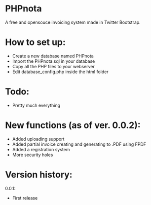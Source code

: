 PHPnota
==========
A free and opensouce invoicing system made in Twitter Bootstrap.


How to set up:
==========
- Create a new database named PHPnota
- Import the PHPnota.sql in your database
- Copy all the PHP files to your webserver
- Edit database_config.php inside the html folder


Todo:
==========
- Pretty much everything


New functions (as of ver. 0.0.2):
==========
- Added uploading support
- Added partial invoice creating and generating to .PDF using FPDF
- Added a registration system
- More security holes


Version history:
==========
0.0.1:
- First release
